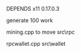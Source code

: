 DEPENDS x11 0.17.0.3


generate 100 work 


mining.cpp  to move src\rpc

rpcwallet.cpp  src\wallet 

